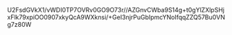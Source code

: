 U2FsdGVkX1/vWDI0TP7OVRv0GO9O73r//AZGnvCWba9S14g+t0gYlZXlpSHjxFlk79xpiOO0907xkyQcA9WXknsi/+GeI3njrPuGbIpmcYNoIfqqZZQ57Bu0VNg7z80W

